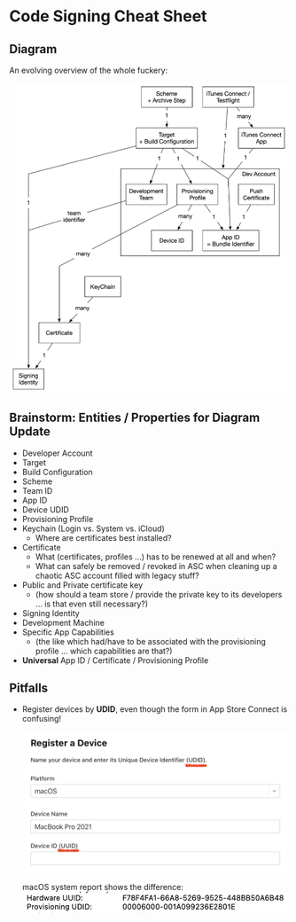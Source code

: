 # Code Signing Cheat Sheet

## Diagram

An evolving overview of the whole fuckery:

![](code-signing/Code_Signing_Fuckery.jpg)

## Brainstorm: Entities / Properties for Diagram Update

* Developer Account
* Target
* Build Configuration
* Scheme
* Team ID
* App ID
* Device UDID
* Provisioning Profile
* Keychain (Login vs. System vs. iCloud)
    * Where are certificates best installed?
* Certificate
    * What (certificates, profiles ...) has to be renewed at all and when?
    * What can safely be removed / revoked in ASC when cleaning up a chaotic ASC account filled with legacy stuff?
* Public and Private certificate key
    * (how should a team store / provide the private key to its developers ... is that even still necessary?)
* Signing Identity
* Development Machine
* Specific App Capabilities
    * (the like which had/have to be associated with the provisioning profile ... which capabilities are that?)
* **Universal** App ID / Certificate / Provisioning Profile

## Pitfalls

* Register devices by **UDID**, even though the form in App Store Connect is confusing!

    ![](code-signing/use-udid.png)

	macOS system report shows the difference:
	![](code-signing/uuid-vs-udid.png)